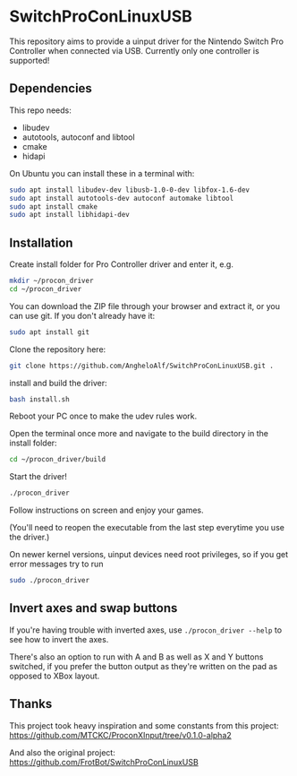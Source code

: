 # SwitchProConLinuxUSB

This repository aims to provide a uinput driver for the Nintendo Switch Pro Controller when connected via USB.
Currently only one controller is supported!

## Dependencies

This repo needs:

- libudev
- autotools, autoconf and libtool
- cmake
- hidapi

On Ubuntu you can install these in a terminal with:

```bash
sudo apt install libudev-dev libusb-1.0-0-dev libfox-1.6-dev
sudo apt install autotools-dev autoconf automake libtool
sudo apt install cmake
sudo apt install libhidapi-dev
```

## Installation

Create install folder for Pro Controller driver and enter it, e.g.

```bash
mkdir ~/procon_driver
cd ~/procon_driver
```

You can download the ZIP file through your browser and extract it, or you can use git. If you don't already have it:

```bash
sudo apt install git
```

Clone the repository here:

```bash
git clone https://github.com/AngheloAlf/SwitchProConLinuxUSB.git .
```

install and build the driver:

```bash
bash install.sh
```

Reboot your PC once to make the udev rules work.

Open the terminal once more and navigate to the build directory in the install folder:

``` bash
cd ~/procon_driver/build
```

Start the driver!

```bash
./procon_driver
```

Follow instructions on screen and enjoy your games.

(You'll need to reopen the executable from the last step everytime you use the driver.)

On newer kernel versions, uinput devices need root privileges, so if you get error messages try to run

```bash
sudo ./procon_driver
```

## Invert axes and swap buttons

If you're having trouble with inverted axes, use `./procon_driver --help` to see how to invert the axes.

There's also an option to run with A and B as well as X and Y buttons switched, if you prefer the button output as they're written on the pad as opposed to XBox layout.

## Thanks

This project took heavy inspiration and some constants from this project:
<https://github.com/MTCKC/ProconXInput/tree/v0.1.0-alpha2>

And also the original project: <https://github.com/FrotBot/SwitchProConLinuxUSB>
